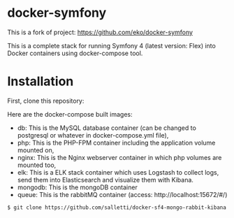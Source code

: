 docker-symfony
==============

This is a fork of project: https://github.com/eko/docker-symfony

This is a complete stack for running Symfony 4 (latest version: Flex) into Docker containers using docker-compose tool.

# Installation

First, clone this repository:

Here are the docker-compose built images:

* db: This is the MySQL database container (can be changed to postgresql or whatever in docker-compose.yml file),
* php: This is the PHP-FPM container including the application volume mounted on,
* nginx: This is the Nginx webserver container in which php volumes are mounted too,
* elk: This is a ELK stack container which uses Logstash to collect logs, send them into Elasticsearch and visualize them with Kibana.
* mongodb: This is the mongoDB container 
* queue: This is the rabbitMQ container (access: http://localhost:15672/#/)


```bash
$ git clone https://github.com/salletti/docker-sf4-mongo-rabbit-kibana.git
```

